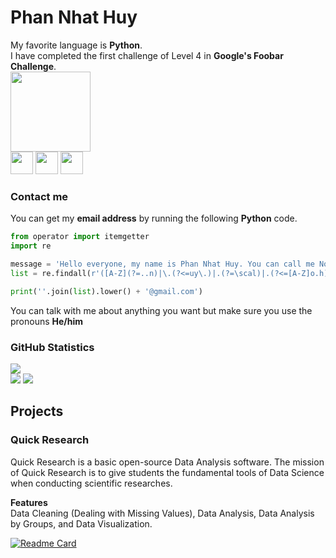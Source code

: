 Phan Nhat Huy
===
My favorite language is **Python**.
<br>I have completed the first challenge of Level 4 in **Google's Foobar Challenge**.<br>
<a href="https://stackoverflow.com/users/14185615/phan-nhat-huy?tab=profile">
<img src="https://cdn0.iconfinder.com/data/icons/social-media-2183/512/social__media__social_media__stackoverflow_-256.png" width="128"></a>
<br>
<a href="https://twitter.com/pnhathuy07">
<img src="https://cdn3.iconfinder.com/data/icons/capsocial-round/500/twitter-128.png" width="36"></a>
<a href="https://stackexchange.com/users/19398513/phan-nhat-huy">
<img src="https://cdn3.iconfinder.com/data/icons/popular-services-brands-vol-2/512/stackexchange-128.png" width="36"></a>
<a href="https://github.com/pnhathuy07"><img src="https://cdn4.iconfinder.com/data/icons/miu-flat-social/60/github-128.png" width="36"></a>

<h3>Contact me</h3>

You can get my **email address** by running the following **Python** code.

```python
from operator import itemgetter
import re

message = 'Hello everyone, my name is Phan Nhat Huy. You can call me Noah. I am interested in Software Programming, Mathematics, and Cryptography. In fact, this message is encrypted and the only way that you can decrypt the message is to run this code!'
list = re.findall(r'([A-Z](?=..n)|\.(?<=uy\.)|.(?=\scal)|.(?<=[A-Z]o.h)|a(?=m\s)|.(?=wa)(?<=of.)|.(?=e)(?<=\s[A-Z][a-z]{3})|[a-z](?=\s)(?<=you)|[a-z](?=p.)(?<=de.r.))', message) + [str(x) for x in itemgetter(0, -3)(range(10))]

print(''.join(list).lower() + '@gmail.com')
```
You can talk with me about anything you want but make sure you use the pronouns **He/him**

<h3>GitHub Statistics</h3>
<a href="https://github.com/pnhathuy07"><img src="https://github-readme-streak-stats.herokuapp.com/?user=pnhathuy07"></a><br>
<a href="https://github.com/pnhathuy07"><img src="https://github-readme-stats.vercel.app/api?username=pnhathuy07&show_icons=true&show_icons=true&theme=buefy&count_private=true&cache_seconds=1800&line_height=24"></a>
<a href="https://github.com/pnhathuy07"><img src="https://github-readme-stats.vercel.app/api/top-langs/?username=pnhathuy07&show_icons=true&theme=buefy&layout=compact&cache_seconds=1800&langs_count=8"></a>

Projects
---

<h3>Quick Research</h3>

Quick Research is a basic open-source Data Analysis software. The mission of Quick Research is to give students the fundamental tools of Data Science when conducting scientific researches.

**Features**<br>
Data Cleaning (Dealing with Missing Values), Data Analysis, Data Analysis by Groups, and Data Visualization.

[![Readme Card](https://github-readme-stats.vercel.app/api/pin/?username=pnhathuy07&repo=quick-research&show_owner=True)](https://github.com/pnhathuy07/quick-research)
